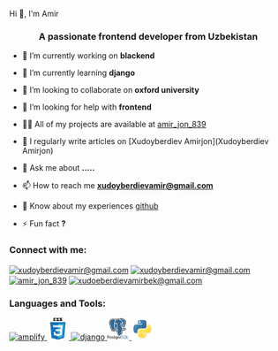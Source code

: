 Hi 👋, I'm Amir</h1>
<h3 align="center">A passionate frontend developer from Uzbekistan</h3>

- 🔭 I’m currently working on **blackend**

- 🌱 I’m currently learning **django**

- 👯 I’m looking to collaborate on **oxford university**

- 🤝 I’m looking for help with **frontend**

- 👨‍💻 All of my projects are available at [amir_jon_839](amir_jon_839)

- 📝 I regularly write articles on [Xudoyberdiev Amirjon](Xudoyberdiev Amirjon)

- 💬 Ask me about **.....**

- 📫 How to reach me **xudoyberdievamir@gmail.com**

- 📄 Know about my experiences [github](github)

- ⚡ Fun fact **?**

<h3 align="left">Connect with me:</h3>
<p align="left">
<a href="https://twitter.com/xudoyberdievamir@gmail.com" target="blank"><img align="center" src="https://raw.githubusercontent.com/rahuldkjain/github-profile-readme-generator/master/src/images/icons/Social/twitter.svg" alt="xudoyberdievamir@gmail.com" height="30" width="40" /></a>
<a href="https://fb.com/xudoyberdievamir@gmail.com" target="blank"><img align="center" src="https://raw.githubusercontent.com/rahuldkjain/github-profile-readme-generator/master/src/images/icons/Social/facebook.svg" alt="xudoyberdievamir@gmail.com" height="30" width="40" /></a>
<a href="https://instagram.com/amir_jon_839" target="blank"><img align="center" src="https://raw.githubusercontent.com/rahuldkjain/github-profile-readme-generator/master/src/images/icons/Social/instagram.svg" alt="amir_jon_839" height="30" width="40" /></a>
<a href="https://www.youtube.com/c/xudoeberdievamirbek@gmail.com" target="blank"><img align="center" src="https://raw.githubusercontent.com/rahuldkjain/github-profile-readme-generator/master/src/images/icons/Social/youtube.svg" alt="xudoeberdievamirbek@gmail.com" height="30" width="40" /></a>
</p>

<h3 align="left">Languages and Tools:</h3>
<p align="left"> <a href="https://aws.amazon.com/amplify/" target="_blank" rel="noreferrer"> <img src="https://docs.amplify.aws/assets/logo-dark.svg" alt="amplify" width="40" height="40"/> </a> <a href="https://www.w3schools.com/css/" target="_blank" rel="noreferrer"> <img src="https://raw.githubusercontent.com/devicons/devicon/master/icons/css3/css3-original-wordmark.svg" alt="css3" width="40" height="40"/> </a> <a href="https://www.djangoproject.com/" target="_blank" rel="noreferrer"> <img src="https://cdn.worldvectorlogo.com/logos/django.svg" alt="django" width="40" height="40"/> </a> <a href="https://www.postgresql.org" target="_blank" rel="noreferrer"> <img src="https://raw.githubusercontent.com/devicons/devicon/master/icons/postgresql/postgresql-original-wordmark.svg" alt="postgresql" width="40" height="40"/> </a> <a href="https://www.python.org" target="_blank" rel="noreferrer"> <img src="https://raw.githubusercontent.com/devicons/devicon/master/icons/python/python-original.svg" alt="python" width="40" height="40"/> </a> </p>
